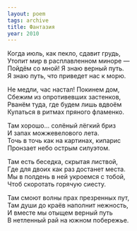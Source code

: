 ```yaml
---
layout: poem
tags: archive
title: Фантазия
year: 2010
---
```


Когда июль, как пекло, сдавит грудь,<br>
Утопит мир в расплавленном миноре&nbsp;—<br>
Пойдём со мной! Я знаю верный путь.<br>
Я знаю путь, что приведет нас к морю.<br>

Не медли, час настал! Покинем дом,<br>
Сбежим из опротивевших застенков,<br>
Рванём туда, где будем лишь вдвоём<br>
Купаться в ритмах пряного фламенко.<br>

Там хорошо... солёный лёгкий бриз<br>
И запах можжевелового лета.<br>
Точь в точь как на картинах, кипарис<br>
Пронзает небо острым силуэтом.<br>

Там есть беседка, скрытая листвой,<br>
Где для двоих как раз достанет места.<br>
Мы в полдень в ней укроемся с тобой,<br>
Чтоб скоротать горячую сиесту.<br>

Там смоют волны прах презренных пут,<br>
Там души до краёв наполнит нежность,<br>
И вместе мы отыщем верный путь<br>
В нетленный рай на южном побережье.
